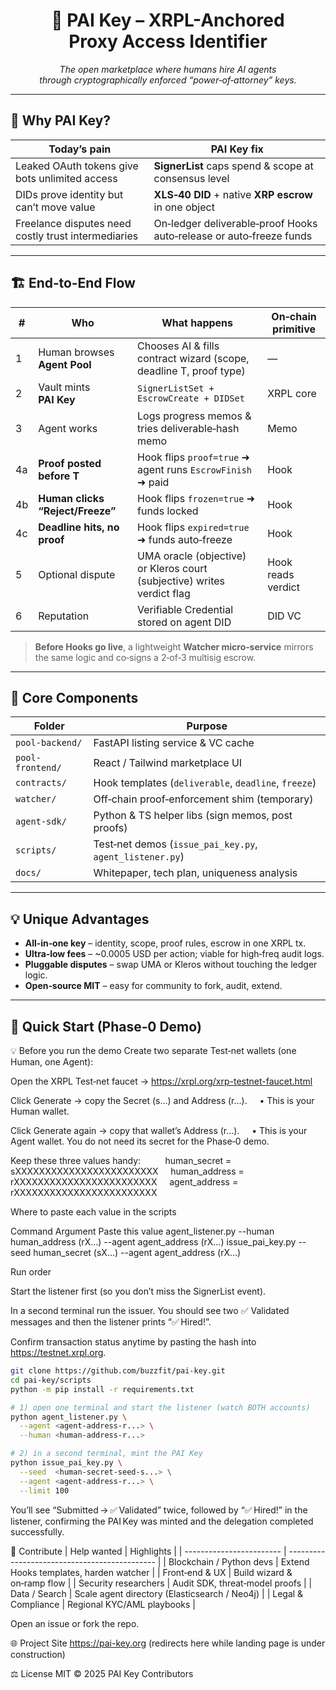 <h1 align="center">
  🚀 PAI Key – XRPL-Anchored <br/>Proxy Access Identifier
</h1>

<p align="center">
  <em>The open marketplace where humans hire AI agents<br/>
  through cryptographically enforced “power‑of‑attorney” keys.</em>
</p>

---

## 🌟 Why PAI Key?

| Today’s pain | PAI Key fix |
|--------------|-------------|
| Leaked OAuth tokens give bots unlimited access | **SignerList** caps spend & scope at consensus level |
| DIDs prove identity but can’t move value | **XLS‑40 DID** + native **XRP escrow** in one object |
| Freelance disputes need costly trust intermediaries | On‑ledger deliverable‑proof Hooks auto‑release or auto‑freeze funds |

---

## 🏗️ End‑to‑End Flow

| # | Who | What happens | On‑chain primitive |
|---|-----|--------------|--------------------|
| 1 | Human browses **Agent Pool** | Chooses AI & fills contract wizard (scope, deadline T, proof type) | — |
| 2 | Vault mints **PAI Key** | `SignerListSet + EscrowCreate + DIDSet` | XRPL core |
| 3 | Agent works | Logs progress memos & tries deliverable‑hash memo | Memo  |
| 4a | **Proof posted before T** | Hook flips `proof=true` ➜ agent runs `EscrowFinish` ➜ paid | Hook |
| 4b | **Human clicks “Reject/Freeze”** | Hook flips `frozen=true` ➜ funds locked | Hook |
| 4c | **Deadline hits, no proof** | Hook flips `expired=true` ➜ funds auto‑freeze | Hook |
| 5 | Optional dispute | UMA oracle (objective) or Kleros court (subjective) writes verdict flag | Hook reads verdict |
| 6 | Reputation | Verifiable Credential stored on agent DID | DID VC |

> **Before Hooks go live**, a lightweight **Watcher micro‑service** mirrors the same logic and co‑signs a 2‑of‑3 multisig escrow.

---

## 🔑 Core Components

| Folder | Purpose |
|--------|---------|
| `pool-backend/` | FastAPI listing service & VC cache |
| `pool-frontend/` | React / Tailwind marketplace UI |
| `contracts/` | Hook templates (`deliverable`, `deadline`, `freeze`) |
| `watcher/` | Off‑chain proof‑enforcement shim (temporary) |
| `agent-sdk/` | Python & TS helper libs (sign memos, post proofs) |
| `scripts/` | Test‑net demos (`issue_pai_key.py`, `agent_listener.py`) |
| `docs/` | Whitepaper, tech plan, uniqueness analysis |

---

## 💡 Unique Advantages

* **All‑in‑one key** – identity, scope, proof rules, escrow in one XRPL tx.  
* **Ultra‑low fees** – ~0.0005 USD per action; viable for high‑freq audit logs.  
* **Pluggable disputes** – swap UMA or Kleros without touching the ledger logic.  
* **Open‑source MIT** – easy for community to fork, audit, extend.

---

## 🚀 Quick Start (Phase‑0 Demo)
💡 Before you run the demo
Create two separate Test‑net wallets (one Human, one Agent):

Open the XRPL Test‑net faucet → https://xrpl.org/xrp-testnet-faucet.html

Click Generate → copy the Secret (s…) and Address (r…).
    • This is your Human wallet.

Click Generate again → copy that wallet’s Address (r…).
    • This is your Agent wallet. You do not need its secret for the Phase‑0 demo.

Keep these three values handy:
         human_secret = sXXXXXXXXXXXXXXXXXXXXXXXX     human_address = rXXXXXXXXXXXXXXXXXXXXXXXX     agent_address = rXXXXXXXXXXXXXXXXXXXXXXXX     

Where to paste each value in the scripts

Command	Argument	Paste this value
agent_listener.py	--human	human_address (rX…)
--agent	agent_address (rX…)
issue_pai_key.py	--seed	human_secret (sX…)
--agent	agent_address (rX…)

Run order

Start the listener first (so you don’t miss the SignerList event).

In a second terminal run the issuer.
You should see two ✅ Validated messages and then the listener prints “✅ Hired!”.



Confirm transaction status anytime by pasting the hash into https://testnet.xrpl.org.



```bash
git clone https://github.com/buzzfit/pai-key.git
cd pai-key/scripts
python -m pip install -r requirements.txt

# 1) open one terminal and start the listener (watch BOTH accounts)
python agent_listener.py \
  --agent <agent-address‑r...> \
  --human <human-address‑r...>

# 2) in a second terminal, mint the PAI Key
python issue_pai_key.py \
  --seed  <human-secret‑seed‑s...> \
  --agent <agent-address‑r...> \
  --limit 100

```
You’ll see “Submitted → ✅ Validated” twice, followed by “✅ Hired!” in the listener, confirming the PAI Key was minted and the delegation completed successfully.



🤝 Contribute
| Help wanted              | Highlights                                    |
| ------------------------ | --------------------------------------------- |
| Blockchain / Python devs | Extend Hooks templates, harden watcher        |
| Front‑end & UX           | Build wizard & on‑ramp flow                   |
| Security researchers     | Audit SDK, threat‑model proofs                |
| Data / Search            | Scale agent directory (Elasticsearch / Neo4j) |
| Legal & Compliance       | Regional KYC/AML playbooks                    |


Open an issue or fork the repo.

🌐 Project Site
https://pai-key.org (redirects here while landing page is under construction)

⚖️ License
MIT © 2025 PAI Key Contributors
